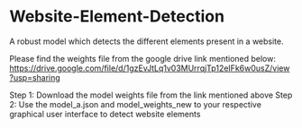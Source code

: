 # Website-Element-Detection
A robust model which detects the different elements present in a website.


Please find the weights file from the google drive link mentioned below:
https://drive.google.com/file/d/1gzEvJtLq1v03MUrrqjTp12eIFk6w0usZ/view?usp=sharing

Step 1: Download the model weights file from the link mentioned above
Step 2: Use the model_a.json and model_weights_new to your respective graphical user interface to detect website elements

